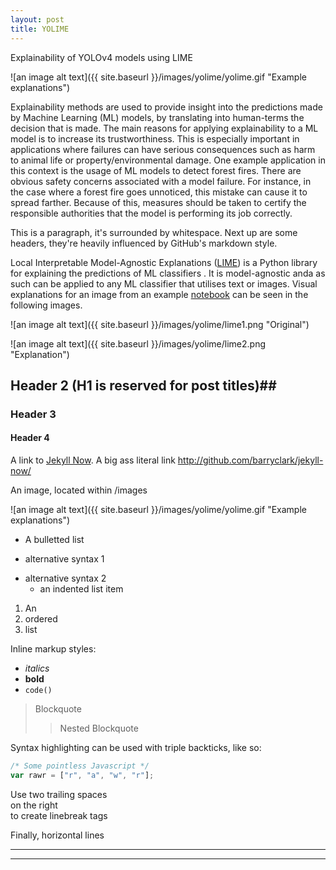 ```yaml
---
layout: post
title: YOLIME
---
```


Explainability of YOLOv4 models using LIME 


![an image alt text]({{ site.baseurl }}/images/yolime/yolime.gif "Example explanations")

Explainability methods are used to provide insight into the predictions made by Machine Learning (ML) models, by translating into human-terms the decision that is made. The main reasons for applying explainability to a ML model is to increase its trustworthiness. This is especially important in applications where failures can have serious consequences such as harm to animal life or property/environmental damage. One example application in this context is the usage of ML models to detect forest fires. There are obvious safety concerns associated with a model failure. For instance, in the case where a forest fire goes unnoticed, this mistake can cause it to spread farther. Because of this, measures should be taken to certify the responsible authorities that the model is performing its job correctly.

This is a paragraph, it's surrounded by whitespace. Next up are some headers, they're heavily influenced by GitHub's markdown style.

Local Interpretable Model-Agnostic Explanations ([LIME](https://github.com/marcotcr/lime)) is a Python library for  explaining  the predictions of  ML  classifiers .   It  is  model-agnostic  anda as such can be applied to any ML classifier that utilises text or images.  Visual explanations for an image from an example [notebook](https://marcotcr.github.io/lime/tutorials/Tutorial%20-%20images.html) can be seen in the following images.


![an image alt text]({{ site.baseurl }}/images/yolime/lime1.png "Original")

![an image alt text]({{ site.baseurl }}/images/yolime/lime2.png "Explanation")


## Header 2 (H1 is reserved for post titles)##

### Header 3

#### Header 4

A link to [Jekyll Now](http://github.com/barryclark/jekyll-now/). A big ass literal link <http://github.com/barryclark/jekyll-now/>

An image, located within /images

![an image alt text]({{ site.baseurl }}/images/yolime/yolime.gif "Example explanations")

* A bulletted list
- alternative syntax 1
+ alternative syntax 2
  - an indented list item

1. An
2. ordered
3. list

Inline markup styles:

- _italics_
- **bold**
- `code()`

> Blockquote
>> Nested Blockquote

Syntax highlighting can be used with triple backticks, like so:

```javascript
/* Some pointless Javascript */
var rawr = ["r", "a", "w", "r"];
```

Use two trailing spaces  
on the right  
to create linebreak tags  

Finally, horizontal lines

----
****
